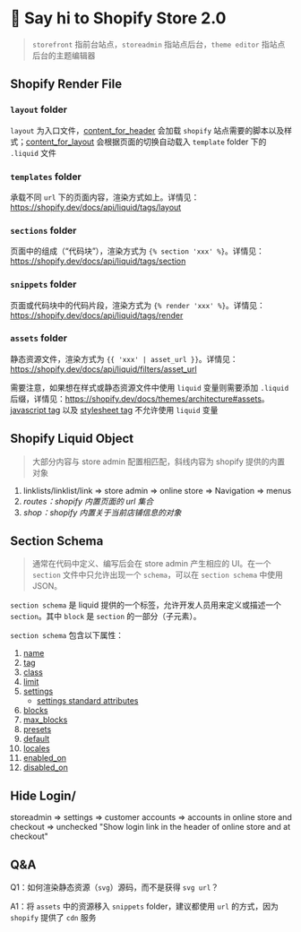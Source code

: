 # :wave: Say hi to Shopify Store 2.0

> `storefront` 指前台站点，`storeadmin` 指站点后台，`theme editor` 指站点后台的主题编辑器

## Shopify Render File

### `layout` folder

`layout` 为入口文件，[content_for_header](https://shopify.dev/docs/themes/architecture/layouts#content_for_header) 会加载 `shopify` 站点需要的脚本以及样式；[content_for_layout](https://shopify.dev/docs/themes/architecture/layouts#content_for_layout) 会根据页面的切换自动载入 `template` folder 下的 `.liquid` 文件

### `templates` folder

承载不同 `url` 下的页面内容，渲染方式如上。详情见：<https://shopify.dev/docs/api/liquid/tags/layout>

### `sections` folder

页面中的组成（“代码块”），渲染方式为 `{% section 'xxx' %}`。详情见：<https://shopify.dev/docs/api/liquid/tags/section>

### `snippets` folder

页面或代码块中的代码片段，渲染方式为 `{% render 'xxx' %}`。详情见：<https://shopify.dev/docs/api/liquid/tags/render>

### `assets` folder

静态资源文件，渲染方式为 `{{ 'xxx' | asset_url }}`。详情见：<https://shopify.dev/docs/api/liquid/filters/asset_url>

需要注意，如果想在样式或静态资源文件中使用 `liquid` 变量则需要添加 `.liquid` 后缀，详情见：<https://shopify.dev/docs/themes/architecture#assets>。[javascript tag](https://shopify.dev/docs/api/liquid/tags/javascript) 以及 [stylesheet tag](https://shopify.dev/docs/api/liquid/tags/stylesheet) 不允许使用 `liquid` 变量

## Shopify Liquid Object

> 大部分内容与 store admin 配置相匹配，斜线内容为 shopify 提供的内置对象

1. linklists/linklist/link => store admin => online store => Navigation => menus
2. _routes：shopify 内置页面的 url 集合_
3. _shop：shopify 内置关于当前店铺信息的对象_

## Section Schema

> 通常在代码中定义、编写后会在 store admin 产生相应的 UI。在一个 `section` 文件中只允许出现一个 `schema`，可以在 `section schema` 中使用 JSON。

`section schema` 是 liquid 提供的一个标签，允许开发人员用来定义或描述一个 `section`。其中 `block` 是 `section` 的一部分（子元素）。

`section schema` 包含以下属性：

1. [name](https://shopify.dev/docs/themes/architecture/sections/section-schema#name)
2. [tag](https://shopify.dev/docs/themes/architecture/sections/section-schema#tag)
3. [class](https://shopify.dev/docs/themes/architecture/sections/section-schema#class)
4. [limit](https://shopify.dev/docs/themes/architecture/sections/section-schema#limit)
5. [settings](https://shopify.dev/docs/themes/architecture/sections/section-schema#settings)
    - [settings standard attributes](https://shopify.dev/docs/themes/architecture/settings/input-settings#standard-attributes)
6. [blocks](https://shopify.dev/docs/themes/architecture/sections/section-schema#blocks)
7. [max_blocks](https://shopify.dev/docs/themes/architecture/sections/section-schema#max_blocks)
8. [presets](https://shopify.dev/docs/themes/architecture/sections/section-schema#presets)
9. [default](https://shopify.dev/docs/themes/architecture/sections/section-schema#default)
10. [locales](https://shopify.dev/docs/themes/architecture/sections/section-schema#locales)
11. [enabled_on](https://shopify.dev/docs/themes/architecture/sections/section-schema#enabled_on)
12. [disabled_on](https://shopify.dev/docs/themes/architecture/sections/section-schema#disabled_on)

## Hide Login/

storeadmin => settings => customer accounts => accounts in online store and checkout => unchecked "Show login link in the header of online store and at checkout"

## Q&A

Q1：如何渲染静态资源（`svg`）源码，而不是获得 `svg url`？

A1：将 `assets` 中的资源移入 `snippets` folder，建议都使用 `url` 的方式，因为 `shopify` 提供了 `cdn` 服务
